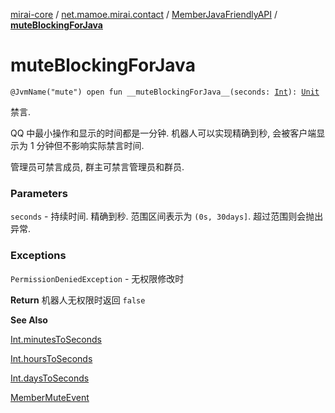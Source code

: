 [mirai-core](../../index.md) / [net.mamoe.mirai.contact](../index.md) / [MemberJavaFriendlyAPI](index.md) / [__muteBlockingForJava__](./__mute-blocking-for-java__.md)

# __muteBlockingForJava__

`@JvmName("mute") open fun __muteBlockingForJava__(seconds: `[`Int`](https://kotlinlang.org/api/latest/jvm/stdlib/kotlin/-int/index.html)`): `[`Unit`](https://kotlinlang.org/api/latest/jvm/stdlib/kotlin/-unit/index.html)

禁言.

QQ 中最小操作和显示的时间都是一分钟.
机器人可以实现精确到秒, 会被客户端显示为 1 分钟但不影响实际禁言时间.

管理员可禁言成员, 群主可禁言管理员和群员.

### Parameters

`seconds` - 持续时间. 精确到秒. 范围区间表示为 `(0s, 30days]`. 超过范围则会抛出异常.

### Exceptions

`PermissionDeniedException` - 无权限修改时

**Return**
机器人无权限时返回 `false`

**See Also**

[Int.minutesToSeconds](#)

[Int.hoursToSeconds](#)

[Int.daysToSeconds](#)

[MemberMuteEvent](../../net.mamoe.mirai.event.events/-member-mute-event/index.md)

